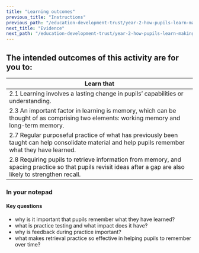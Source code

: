```yaml
---
title: "Learning outcomes"
previous_title: "Instructions"
previous_path: "/education-development-trust/year-2-how-pupils-learn-making-it-stick/autumn-week-2-ect-instructions"
next_title: "Evidence"
next_path: "/education-development-trust/year-2-how-pupils-learn-making-it-stick/autumn-week-2-ect-evidence"
---
```


## The intended outcomes of this activity are for you to:

| Learn that                                                                                                                                                    |
| ------------------------------------------------------------------------------------------------------------------------------------------------------------- |
| 2.1 Learning involves a lasting change in pupils’ capabilities or understanding.                                                                              |
| 2.3 An important factor in learning is memory, which can be thought of as comprising two elements: working memory and long-term memory.                       |
| 2.7 Regular purposeful practice of what has previously been taught can help consolidate material and help pupils remember what they have learned.             |
| 2.8 Requiring pupils to retrieve information from memory, and spacing practice so that pupils revisit ideas after a gap are also likely to strengthen recall. |

### In your notepad

#### Key questions

- why is it important that pupils remember what they have learned?
- what is practice testing and what impact does it have?
- why is feedback during practice important?
- what makes retrieval practice so effective in helping pupils to remember
  over time?
